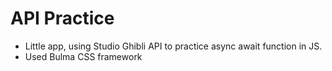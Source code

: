# API Practice
- Little app, using Studio Ghibli API to practice async await function in JS.
- Used Bulma CSS framework
